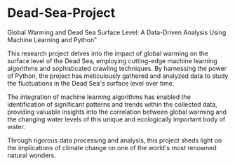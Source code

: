# Dead-Sea-Project
Global Warming and Dead Sea Surface Level: A Data-Driven Analysis Using Machine Learning and Python"

This research project delves into the impact of global warming on the surface level of the Dead Sea, employing cutting-edge machine learning algorithms and sophisticated crawling techniques. By harnessing the power of Python, the project has meticulously gathered and analyzed data to study the fluctuations in the Dead Sea's surface level over time.

The integration of machine learning algorithms has enabled the identification of significant patterns and trends within the collected data, providing valuable insights into the correlation between global warming and the changing water levels of this unique and ecologically important body of water.

Through rigorous data processing and analysis, this project sheds light on the implications of climate change on one of the world's most renowned natural wonders.
